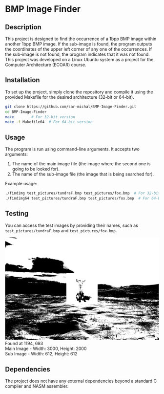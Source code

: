 # BMP Image Finder

## Description

This project is designed to find the occurrence of a 1bpp BMP image within another 1bpp BMP image. If the sub-image is found, the program outputs the coordinates of the upper left corner of any one of the occurrences. If the sub-image is not found, the program indicates that it was not found. This project was developed on a Linux Ubuntu system as a project for the Computer Architecture (ECOAR) course.

## Installation

To set up the project, simply clone the repository and compile it using the provided Makefile for the desired architecture (32-bit or 64-bit).

```sh
git clone https://github.com/sar-michal/BMP-Image-Finder.git
cd BMP-Image-Finder
make        # For 32-bit version
make -f Makefile64  # For 64-bit version
```

## Usage

The program is run using command-line arguments. It accepts two arguments:
1. The name of the main image file (the image where the second one is going to be looked for).
2. The name of the sub-image file (the image that is being searched for).

Example usage:

```sh
./findimg test_pictures/tundraF.bmp test_pictures/fox.bmp  # For 32-bit version
./findimg64 test_pictures/tundraF.bmp test_pictures/fox.bmp  # For 64-bit version
```

## Testing

You can access the test images by providing their names, such as `test_pictures/tundraF.bmp` and `test_pictures/fox.bmp`.

![Test Image](test_pictures/tundraF.bmp)
Found at 1194, 693  
Main Image - Width: 3000, Height: 2000  
Sub Image - Width: 612, Height: 612

## Dependencies

The project does not have any external dependencies beyond a standard C compiler and NASM assembler.